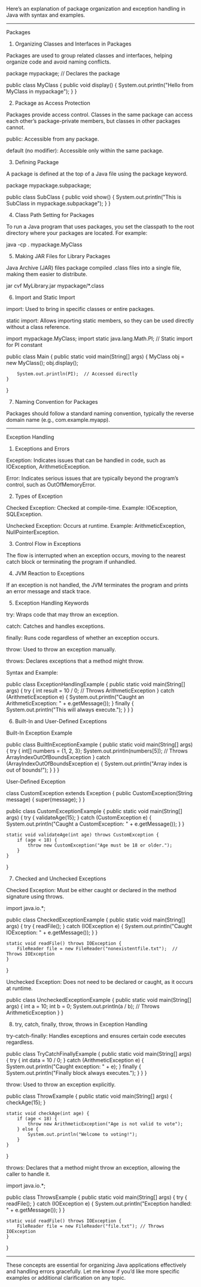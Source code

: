 Here’s an explanation of package organization and exception handling in Java with syntax and examples.


---

Packages

1. Organizing Classes and Interfaces in Packages

Packages are used to group related classes and interfaces, helping organize code and avoid naming conflicts.

package mypackage;  // Declares the package

public class MyClass {
    public void display() {
        System.out.println("Hello from MyClass in mypackage");
    }
}

2. Package as Access Protection

Packages provide access control. Classes in the same package can access each other’s package-private members, but classes in other packages cannot.

public: Accessible from any package.

default (no modifier): Accessible only within the same package.


3. Defining Package

A package is defined at the top of a Java file using the package keyword.

package mypackage.subpackage;

public class SubClass {
    public void show() {
        System.out.println("This is SubClass in mypackage.subpackage");
    }
}

4. Class Path Setting for Packages

To run a Java program that uses packages, you set the classpath to the root directory where your packages are located. For example:

java -cp . mypackage.MyClass

5. Making JAR Files for Library Packages

Java Archive (JAR) files package compiled .class files into a single file, making them easier to distribute.

jar cvf MyLibrary.jar mypackage/*.class

6. Import and Static Import

import: Used to bring in specific classes or entire packages.

static import: Allows importing static members, so they can be used directly without a class reference.


import mypackage.MyClass;
import static java.lang.Math.PI;  // Static import for PI constant

public class Main {
    public static void main(String[] args) {
        MyClass obj = new MyClass();
        obj.display();

        System.out.println(PI);  // Accessed directly
    }
}

7. Naming Convention for Packages

Packages should follow a standard naming convention, typically the reverse domain name (e.g., com.example.myapp).


---

Exception Handling

1. Exceptions and Errors

Exception: Indicates issues that can be handled in code, such as IOException, ArithmeticException.

Error: Indicates serious issues that are typically beyond the program’s control, such as OutOfMemoryError.


2. Types of Exception

Checked Exception: Checked at compile-time. Example: IOException, SQLException.

Unchecked Exception: Occurs at runtime. Example: ArithmeticException, NullPointerException.


3. Control Flow in Exceptions

The flow is interrupted when an exception occurs, moving to the nearest catch block or terminating the program if unhandled.

4. JVM Reaction to Exceptions

If an exception is not handled, the JVM terminates the program and prints an error message and stack trace.

5. Exception Handling Keywords

try: Wraps code that may throw an exception.

catch: Catches and handles exceptions.

finally: Runs code regardless of whether an exception occurs.

throw: Used to throw an exception manually.

throws: Declares exceptions that a method might throw.


Syntax and Example:

public class ExceptionHandlingExample {
    public static void main(String[] args) {
        try {
            int result = 10 / 0;  // Throws ArithmeticException
        } catch (ArithmeticException e) {
            System.out.println("Caught an ArithmeticException: " + e.getMessage());
        } finally {
            System.out.println("This will always execute.");
        }
    }
}

6. Built-In and User-Defined Exceptions

Built-In Exception Example

public class BuiltInExceptionExample {
    public static void main(String[] args) {
        try {
            int[] numbers = {1, 2, 3};
            System.out.println(numbers[5]);  // Throws ArrayIndexOutOfBoundsException
        } catch (ArrayIndexOutOfBoundsException e) {
            System.out.println("Array index is out of bounds!");
        }
    }
}

User-Defined Exception

class CustomException extends Exception {
    public CustomException(String message) {
        super(message);
    }
}

public class CustomExceptionExample {
    public static void main(String[] args) {
        try {
            validateAge(15);
        } catch (CustomException e) {
            System.out.println("Caught a CustomException: " + e.getMessage());
        }
    }

    static void validateAge(int age) throws CustomException {
        if (age < 18) {
            throw new CustomException("Age must be 18 or older.");
        }
    }
}

7. Checked and Unchecked Exceptions

Checked Exception: Must be either caught or declared in the method signature using throws.


import java.io.*;

public class CheckedExceptionExample {
    public static void main(String[] args) {
        try {
            readFile();
        } catch (IOException e) {
            System.out.println("Caught IOException: " + e.getMessage());
        }
    }

    static void readFile() throws IOException {
        FileReader file = new FileReader("nonexistentfile.txt");  // Throws IOException
    }
}

Unchecked Exception: Does not need to be declared or caught, as it occurs at runtime.


public class UncheckedExceptionExample {
    public static void main(String[] args) {
        int a = 10;
        int b = 0;
        System.out.println(a / b);  // Throws ArithmeticException
    }
}

8. try, catch, finally, throw, throws in Exception Handling

try-catch-finally: Handles exceptions and ensures certain code executes regardless.


public class TryCatchFinallyExample {
    public static void main(String[] args) {
        try {
            int data = 10 / 0;
        } catch (ArithmeticException e) {
            System.out.println("Caught exception: " + e);
        } finally {
            System.out.println("Finally block always executes.");
        }
    }
}

throw: Used to throw an exception explicitly.


public class ThrowExample {
    public static void main(String[] args) {
        checkAge(15);
    }

    static void checkAge(int age) {
        if (age < 18) {
            throw new ArithmeticException("Age is not valid to vote");
        } else {
            System.out.println("Welcome to voting!");
        }
    }
}

throws: Declares that a method might throw an exception, allowing the caller to handle it.


import java.io.*;

public class ThrowsExample {
    public static void main(String[] args) {
        try {
            readFile();
        } catch (IOException e) {
            System.out.println("Exception handled: " + e.getMessage());
        }
    }

    static void readFile() throws IOException {
        FileReader file = new FileReader("file.txt"); // Throws IOException
    }
}


---

These concepts are essential for organizing Java applications effectively and handling errors gracefully. Let me know if you’d like more specific examples or additional clarification on any topic.

  
